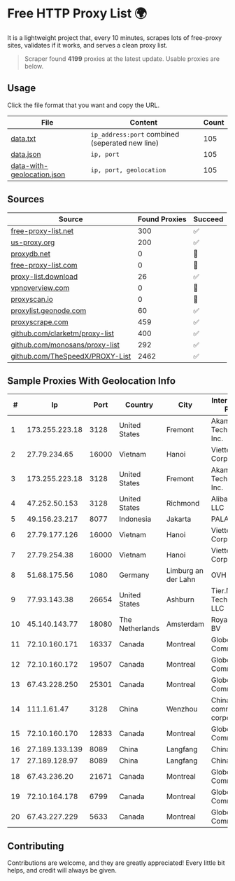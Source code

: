 
# Free HTTP Proxy List 🌍

It is a lightweight project that, every 10 minutes, scrapes lots of free-proxy sites, validates if it works, and serves a clean proxy list.


> Scraper found **4199** proxies at the latest update. Usable proxies are below.

## Usage

Click the file format that you want and copy the URL.


|File|Content|Count|
|----|-------|-----|
|[data.txt](https://raw.githubusercontent.com/themiralay/Proxy-List-World/master/data.txt)|`ip_address:port` combined (seperated new line)|105|
|[data.json](https://raw.githubusercontent.com/themiralay/Proxy-List-World/master/data.json)|`ip, port`|105|
|[data-with-geolocation.json](https://raw.githubusercontent.com/themiralay/Proxy-List-World/master/data-with-geolocation.json)|`ip, port, geolocation`|105|

## Sources

|Source|Found Proxies|Succeed|
|------|-------------|-------|
|[free-proxy-list.net](https://free-proxy-list.net)|300|✅|
|[us-proxy.org](https://www.us-proxy.org)|200|✅|
|[proxydb.net](http://proxydb.net)|0|🚫|
|[free-proxy-list.com](https://free-proxy-list.com/?page=&port=&type%5B%5D=http&type%5B%5D=https&up_time=0&search=Search)|0|🚫|
|[proxy-list.download](https://www.proxy-list.download/HTTP)|26|✅|
|[vpnoverview.com](https://vpnoverview.com/privacy/anonymous-browsing/free-proxy-servers)|0|🚫|
|[proxyscan.io](https://www.proxyscan.io)|0|🚫|
|[proxylist.geonode.com](https://proxylist.geonode.com/api/proxy-list?limit=300&page=1&sort_by=lastChecked&sort_type=desc&protocols=http,https)|60|✅|
|[proxyscrape.com](https://api.proxyscrape.com/v2/?request=displayproxies&protocol=http&timeout=10000&country=all&ssl=all&anonymity=all)|459|✅|
|[github.com/clarketm/proxy-list](https://raw.githubusercontent.com/clarketm/proxy-list/master/proxy-list-raw.txt)|400|✅|
|[github.com/monosans/proxy-list](https://raw.githubusercontent.com/monosans/proxy-list/main/proxies/http.txt)|292|✅|
|[github.com/TheSpeedX/PROXY-List](https://raw.githubusercontent.com/TheSpeedX/PROXY-List/master/http.txt)|2462|✅|


## Sample Proxies With Geolocation Info

|#|Ip|Port|Country|City|Internet Service Provider|
|-|--|----|-------|----|-------------------------|
|1|173.255.223.18|3128|United States|Fremont|Akamai Technologies, Inc.|
|2|27.79.234.65|16000|Vietnam|Hanoi|Viettel Corporation|
|3|173.255.223.18|3128|United States|Fremont|Akamai Technologies, Inc.|
|4|47.252.50.153|3128|United States|Richmond|Alibaba Cloud LLC|
|5|49.156.23.217|8077|Indonesia|Jakarta|PALAPANET|
|6|27.79.177.126|16000|Vietnam|Hanoi|Viettel Corporation|
|7|27.79.254.38|16000|Vietnam|Hanoi|Viettel Corporation|
|8|51.68.175.56|1080|Germany|Limburg an der Lahn|OVH SAS|
|9|77.93.143.38|26654|United States|Ashburn|Tier.Net Technologies LLC|
|10|45.140.143.77|18080|The Netherlands|Amsterdam|RoyaleHosting BV|
|11|72.10.160.171|16337|Canada|Montreal|GloboTech Communications|
|12|72.10.160.172|19507|Canada|Montreal|GloboTech Communications|
|13|67.43.228.250|25301|Canada|Montreal|GloboTech Communications|
|14|111.1.61.47|3128|China|Wenzhou|China Mobile communications corporation|
|15|72.10.160.170|12833|Canada|Montreal|GloboTech Communications|
|16|27.189.133.139|8089|China|Langfang|Chinanet|
|17|27.189.128.97|8089|China|Langfang|Chinanet|
|18|67.43.236.20|21671|Canada|Montreal|GloboTech Communications|
|19|72.10.164.178|6799|Canada|Montreal|GloboTech Communications|
|20|67.43.227.229|5633|Canada|Montreal|GloboTech Communications|



## Contributing

Contributions are welcome, and they are greatly appreciated! Every
little bit helps, and credit will always be given.

